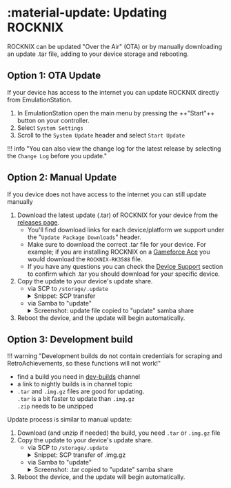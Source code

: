 #  :material-update: Updating ROCKNIX

ROCKNIX can be updated "Over the Air" (OTA) or by manually downloading an update .tar file, adding to your device storage and rebooting.

## Option 1: OTA Update

If your device has access to the internet you can update ROCKNIX directly from EmulationStation.

1. In EmulationStation open the main menu by pressing the ++"Start"++ button on your controller.
2. Select `System Settings`
3. Scroll to the `System Update` header and select `Start Update`

!!! info "You can also view the change log for the latest release by selecting the `Change Log` before you update."

## Option 2: Manual Update

If you device does not have access to the internet you can still update manually

1. Download the latest update (.tar) of ROCKNIX for your device from the [releases page](https://github.com/ROCKNIX/distribution/releases/latest).
	* You'll find download links for each device/platform we support under the "`Update Package Downloads`" header.
    * Make sure to download the correct .tar file for your device.  For example; if you are installing ROCKNIX on a [Gameforce Ace](../devices/gameforce/gameforce-ace.md) you would download the `ROCKNIX-RK3588` file.
    * If you have any questions you can check the [Device Support](../devices/index.md) section to confirm which .tar you should download for your specific device.
2. Copy the update to your device's update share.
    * via SCP to `/storage/.update`
      <details> <summary>Snippet: SCP transfer</summary>
      ```shell
      $ scp ~/Downloads/ROCKNIX-RK3326.aarch64-20241221.tar rk3326.local:.update/
      ```
      </details>
    * via Samba to "update"
      <details> <summary>Screenshot: update file copied to "update" samba share</summary>
        <img src="../../_inc/images/update/throw_tar_to_samba.png" />
      </details>
3. Reboot the device, and the update will begin automatically.

## Option 3: Development build

!!! warning "Development builds do not contain credentials for scraping and RetroAchievements, so these functions will not work!"

* find a build you need in [dev-builds](https://discord.com/channels/948029830325235753/1250525561823166569) channel
* a link to nightly builds is in channel topic
* `.tar` and `.img.gz` files are good for updating.  
  `.tar` is a bit faster to update than `.img.gz`  
  `.zip` needs to be unzipped  

Update process is similar to manual update:

1. Download (and unzip if needed) the build, you need `.tar` or `.img.gz` file
2. Copy the update to your device's update share.
    * via SCP to `/storage/.update`
      <details> <summary>Snippet: SCP transfer of .img.gz</summary>
      ```shell
      $ scp ~/Downloads/ROCKNIX-RK3326.aarch64-20241221-b.img.gz rk3326.local:.update/
      ```
      </details>
    * via Samba to "update"
      <details> <summary>Screenshot: .tar copied to "update" samba share</summary>
        <img src="../../_inc/images/update/throw_tar_to_samba.png" />
      </details>
3. Reboot the device, and the update will begin automatically.
